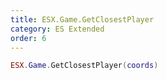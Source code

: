 ```yaml
---
title: ESX.Game.GetClosestPlayer
category: ES Extended
order: 6
---
```


```lua
ESX.Game.GetClosestPlayer(coords)
```



